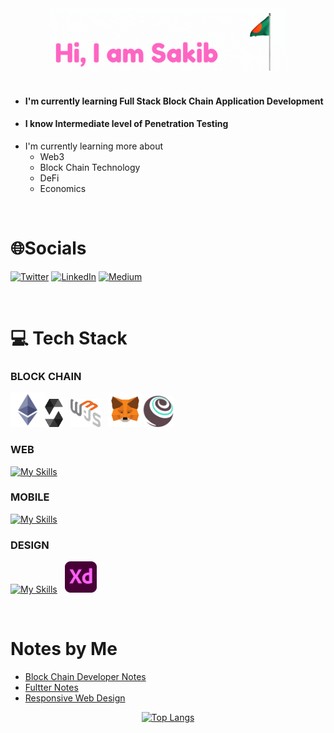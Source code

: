 <div align="center">
<img src="./images/Sakib.gif" height="100" />
</div><br />

- #### I'm currently learning Full Stack Block Chain Application Development
- #### I know Intermediate level of Penetration Testing
- I'm currently learning more about
  - Web3
  - Block Chain Technology
  - DeFi
  - Economics

<br />

# 🌐Socials

[![Twitter](https://img.shields.io/badge/Twitter-%231DA1F2.svg?logo=Twitter&logoColor=white)](https://twitter.com/sakibcy) [![LinkedIn](https://img.shields.io/badge/LinkedIn-%230077B5.svg?logo=linkedin&logoColor=white)](https://linkedin.com/in/sakibcy) [![Medium](https://img.shields.io/badge/Medium-12100E?logo=medium&logoColor=white)](https://medium.com/@sakibcy)

<br />

# 💻 Tech Stack

### BLOCK CHAIN

<img src="./images/ethereum.png" height="55" /><img src="./images/solidity.png" height="45" /> &nbsp; <img src="./images/web3js.png" height="45" /> &nbsp; <img src="./images/metamask.png" height="55" /><img src="./images/truffle.png" height="50" />

### WEB

[![My Skills](https://skillicons.dev/icons?i=react,nodejs,express,mongo,redux,bootstrap,tailwind,sass)](https://github.com/sakibcy)

### MOBILE

[![My Skills](https://skillicons.dev/icons?i=flutter,dart)](https://github.com/sakibcy)

### DESIGN

[![My Skills](https://skillicons.dev/icons?i=figma)](https://github.com/sakibcy) &nbsp;
<img src="./images/xd.png" height="50" />

<br />

# Notes by Me

- [Block Chain Developer Notes](https://github.com/sakibcy/blockchain-dev-notes)
- [Fultter Notes](https://github.com/sakibcy/Flutter-Features)
- [Responsive Web Design](https://github.com/sakibcy/responsive-web-design)

<div align="center">

[![Top Langs](https://github-readme-stats.vercel.app/api/top-langs/?username=sakibcy)](https://github.com/anuraghazra/github-readme-stats)

</div>
